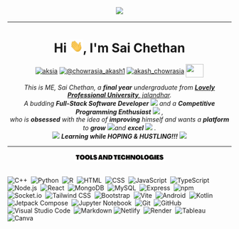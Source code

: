 <p align="center">
  <img src="https://github.com/thompsonemerson/thompsonemerson/raw/master/cover-thompson.png" height="200"/>
</p>
<hr>
<h1 align="center">Hi <img src="https://raw.githubusercontent.com/ABSphreak/ABSphreak/master/gifs/Hi.gif" width="30px">, I'm Sai Chethan</h1>
<p align="center">
<a href="https://www.linkedin.com/in/addetlasaichethan/" target="blank"><img align="center" src="https://cdn.jsdelivr.net/npm/simple-icons@3.0.1/icons/linkedin.svg" alt="aksia" height="30" width="40" /></a>
<a href="https://www.hackerrank.com/profile/12109834_chethan" target="blank"><img align="center" src="https://cdn.jsdelivr.net/npm/simple-icons@3.0.1/icons/hackerrank.svg" alt="@chowrasia_akash1" height="30" width="40" /></a>
<a href="https://leetcode.com/u/sai_chethan/" target="blank"><img align="center" src="https://cdn.jsdelivr.net/npm/simple-icons@3.0.1/icons/leetcode.svg" alt="akash_chowrasia" height="30" width="40" /></a>
 <a href = "mailto: chethanaddetla@gmail.com"><img align="center" src="https://simpleicons.org/icons/gmail.svg" height="30" width="40" /></a>
</p>
<p align="center">
  <em>
    This is ME, Sai Chethan, a <b>final year</b> undergraduate from <a href="https://www.lpu.in/"> <b>Lovely Professional University</b>, jalandhar</a>. <br>
    A budding <b>Full-Stack Software Developer</b> <img src="https://github.com/TheDudeThatCode/TheDudeThatCode/blob/master/Assets/Developer.gif" width="30px"> and a <b>Competitive Programming Enthusiast</b>&nbsp;<img src="https://github.com/TheDudeThatCode/TheDudeThatCode/blob/master/Assets/Designer.gif" width="36px">&nbsp,<br>who is <b>obsessed</b>
    with the idea of <b>improving</b> himself and wants a <b>platform</b> to 
    <b>grow</b> <img src="https://github.com/TheDudeThatCode/TheDudeThatCode/blob/master/Assets/Rocket.gif" width="18px">and 
    <b>excel</b> <img src="https://github.com/TheDudeThatCode/TheDudeThatCode/blob/master/Assets/Medal.gif" width="20px">&nbsp.
  </em> 
  <br>
  <img src="https://media.giphy.com/media/VgCDAzcKvsR6OM0uWg/giphy.gif" width="50" /> <b><i>Learning while HOPING & HUSTLING!!!</i></b> <img src="https://media.giphy.com/media/7j2hfyeVcDtf2/giphy.gif" width="50" />
</p>
<hr>
<p align="center">
<img src="https://github.com/ChethanAddetla/ChethanAddetla/blob/main/tools.png" width="40%" />
</p>

##
  ![C++](https://img.shields.io/badge/-C++-0D1117?style=flat&logo=c%2B%2B&logoColor=%2300599C)&nbsp;
  ![Python](https://img.shields.io/badge/-Python-0D1117?style=flat&logo=python)&nbsp;
  ![R](https://img.shields.io/badge/-R-0D1117?style=flat&logo=r&logoColor=276DC3)&nbsp;
  ![HTML](https://img.shields.io/badge/-HTML-0D1117?style=flat&logo=HTML5)&nbsp;
  ![CSS](https://img.shields.io/badge/-CSS-0D1117?style=flat&logo=CSS3&logoColor=1572B6)&nbsp;
  ![JavaScript](https://img.shields.io/badge/-JavaScript-0D1117?style=flat&logo=javascript)&nbsp;
  ![TypeScript](https://img.shields.io/badge/-TypeScript-0D1117?style=flat&logo=typescript)&nbsp;
  ![Node.js](https://img.shields.io/badge/-Node.js-0D1117?style=flat&logo=node.js)&nbsp;
  ![React](https://img.shields.io/badge/-React-0D1117?style=flat&logo=react)&nbsp;
  ![MongoDB](https://img.shields.io/badge/-MongoDB-0D1117?style=flat&logo=mongodb&logoColor=)&nbsp;
  ![MySQL](https://img.shields.io/badge/-MySQL-0D1117?style=flat&logo=mysql&logoColor)&nbsp;
  ![Express](https://img.shields.io/badge/-Express-0D1117?style=flat&logo=express&logoColor)&nbsp;
  ![npm](https://img.shields.io/badge/-npm-0D1117?style=flat&logo=npm&logoColor=CB3837)&nbsp;
  ![Socket.io](https://img.shields.io/badge/-Socket.io-0D1117?style=flat&logo=socketdotio&logoColor)&nbsp;
  ![Tailwind CSS](https://img.shields.io/badge/-TailwindCSS-0D1117?style=flat&logo=tailwindcss&logoColor)&nbsp;
  ![Bootstrap](https://img.shields.io/badge/-Bootstrap-0D1117?style=flat&logo=bootstrap&logoColor)&nbsp;
  ![Vite](https://img.shields.io/badge/-Vite-0D1117?style=flat&logo=vite&logoColor)&nbsp;
  ![Android](https://img.shields.io/badge/-Android-0D1117?style=flat&logo=android&logoColor)&nbsp;
  ![Kotlin](https://img.shields.io/badge/-Kotlin-0D1117?style=flat&logo=kotlin)&nbsp;
  ![Jetpack Compose](https://img.shields.io/badge/-Jetpack--Compose-0D1117?style=flat&logo=jetpackcompose&logoColor=4285F4)&nbsp;
  ![Jupyter Notebook](https://img.shields.io/badge/-Jupyter%20Notebook-0D1117?style=flat&logo=jupyter)&nbsp;
  ![Git](https://img.shields.io/badge/-Git-0D1117?style=flat&logo=git)&nbsp;
  ![GitHub](https://img.shields.io/badge/-GitHub-0D1117?style=flat&logo=github)&nbsp;
  ![Visual Studio Code](https://img.shields.io/badge/-VS%20Code-0D1117?style=flat&logo=visual-studio-code&logoColor=007ACC)&nbsp;
  ![Markdown](https://img.shields.io/badge/-Markdown-0D1117?style=flat&logo=markdown)
  ![Netlify](https://img.shields.io/badge/-Netlify-0D1117?style=flat&logo=Netlify&logoColor)&nbsp;
  ![Render](https://img.shields.io/badge/-Render-0D1117?style=flat&logo=render&logoColor)&nbsp;
  ![Tableau](https://img.shields.io/badge/-Tableau-0D1117?style=flat&logo=tableau&logoColor)&nbsp;
  ![Canva](https://img.shields.io/badge/-Canva-0D1117?style=flat&logo=canva&logoColor)&nbsp;

  
